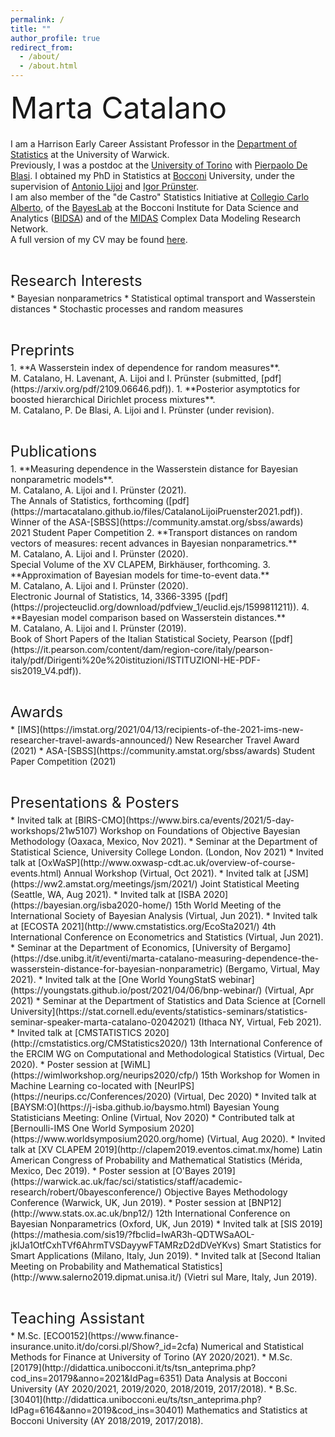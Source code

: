 ```yaml
---
permalink: /
title: ""
author_profile: true
redirect_from: 
  - /about/
  - /about.html
---
```



<p style = "margin-bottom:20px;"><font  size="7" >  Marta Catalano <br> </font> </p>
  
  
I am a Harrison Early Career Assistant Professor in the [Department of Statistics](https://warwick.ac.uk/fac/sci/statistics/) at the University of Warwick. <br> 
Previously, I was a postdoc at the [University of Torino](https://www.esomas.unito.it/do/home.pl)  with [Pierpaolo De Blasi](https://sites.google.com/a/carloalberto.org/pdeblasi/). I  obtained my PhD in Statistics at [Bocconi](https://www.unibocconi.eu/wps/wcm/connect/Bocconi/SitoPubblico_EN/Navigation+Tree/Home/Faculty+and+Research/Departments/Decision+Sciences/) University, under the supervision of [Antonio Lijoi](http://mypage.unibocconi.it/antoniolijoi/) and [Igor Prünster](http://didattica.unibocconi.it/mypage/index.php?IdUte=187032&cognome=PRUENSTER&nome=IGOR&urlBackMy=). <br> 
I am also member of the "de Castro" Statistics Initiative at [Collegio Carlo Alberto](https://www.carloalberto.org/research/statistics-initiative/), of the [BayesLab](https://www.bayeslab.unibocconi.eu/wps/wcm/connect/Cdr/Bayeslab/Home) at the Bocconi Institute for Data Science and Analytics ([BIDSA](https://www.bidsa.unibocconi.eu/wps/wcm/connect/Site/Bidsa/Home)) and of the [MIDAS](https://midas.mat.uc.cl/network/) Complex Data Modeling Research Network.<br> 
A full version of my CV may be found [here](https://martacatalano.github.io/files/MartaCatalano_CV_Sep2021.pdf).

<p style = "margin-bottom:5px;"> <font size="5" > <br>  Research Interests  </font></p>
* Bayesian nonparametrics 
* Statistical optimal transport and Wasserstein distances
* Stochastic processes and random measures


<p style = "margin-bottom:5px;"> <font size="5" > <br> Preprints  </font></p>
1.  **A Wasserstein index of dependence for random measures**. <br>
M. Catalano, H. Lavenant, A. Lijoi and I. Prünster (submitted, [pdf](https://arxiv.org/pdf/2109.06646.pdf)).
1.  **Posterior asymptotics for boosted hierarchical Dirichlet process mixtures**. <br>
M. Catalano, P. De Blasi, A. Lijoi and I. Prünster (under revision).


<p style = "margin-bottom:5px;"> <font size="5" > <br> Publications  </font></p>
1.  **Measuring dependence in the Wasserstein distance for Bayesian nonparametric models**. <br> 
M. Catalano, A. Lijoi and I. Prünster (2021).<br>
The Annals of Statistics, forthcoming ([pdf](https://martacatalano.github.io/files/CatalanoLijoiPruenster2021.pdf)). <br>
Winner of the ASA-[SBSS](https://community.amstat.org/sbss/awards) 2021 Student Paper Competition
2. **Transport distances on random vectors of measures: recent advances in Bayesian nonparametrics.** <br>
M. Catalano, A. Lijoi and I. Prünster (2020). <br>
Special Volume of the XV CLAPEM, Birkhäuser, forthcoming.
3.  **Approximation of Bayesian models for time-to-event data.** <br>
M. Catalano, A. Lijoi and I. Prünster (2020). <br>
Electronic Journal of Statistics, 14, 3366-3395 ([pdf](https://projecteuclid.org/download/pdfview_1/euclid.ejs/1599811211)).
4.  **Bayesian model comparison based on Wasserstein distances.** <br>
M. Catalano, A. Lijoi and I. Prünster (2019). <br>
Book of Short Papers of the Italian Statistical Society, Pearson ([pdf](https://it.pearson.com/content/dam/region-core/italy/pearson-italy/pdf/Dirigenti%20e%20istituzioni/ISTITUZIONI-HE-PDF-sis2019_V4.pdf)).

<p style = "margin-bottom:5px;"> <font size="5" > <br> Awards  </font></p>
* [IMS](https://imstat.org/2021/04/13/recipients-of-the-2021-ims-new-researcher-travel-awards-announced/) New Researcher Travel Award (2021)
* ASA-[SBSS](https://community.amstat.org/sbss/awards) Student Paper Competition (2021)

<p style = "margin-bottom:5px;"> <font size="5" > <br> Presentations & Posters  </font></p>
* Invited talk at [BIRS-CMO](https://www.birs.ca/events/2021/5-day-workshops/21w5107) Workshop on Foundations of Objective Bayesian Methodology (Oaxaca, Mexico, Nov 2021).
* Seminar at the Department of Statistical Science, University College London. (London, Nov 2021)
* Invited talk at [OxWaSP](http://www.oxwasp-cdt.ac.uk/overview-of-course-events.html) Annual Workshop (Virtual, Oct 2021).
* Invited talk at [JSM](https://ww2.amstat.org/meetings/jsm/2021/) Joint Statistical Meeting (Seattle, WA, Aug 2021).
* Invited talk at [ISBA 2020](https://bayesian.org/isba2020-home/) 15th World Meeting of the International Society of Bayesian Analysis (Virtual, Jun 2021).
* Invited talk at [ECOSTA 2021](http://www.cmstatistics.org/EcoSta2021/)  4th International Conference on Econometrics and Statistics (Virtual, Jun 2021).
* Seminar at the Department of Economics, [University of Bergamo](https://dse.unibg.it/it/eventi/marta-catalano-measuring-dependence-the-wasserstein-distance-for-bayesian-nonparametric) (Bergamo, Virtual, May 2021).
* Invited talk at the [One World YoungStatS webinar](https://youngstats.github.io/post/2021/04/06/bnp-webinar/) (Virtual, Apr 2021)
* Seminar at the Department of Statistics and Data Science at [Cornell University](https://stat.cornell.edu/events/statistics-seminars/statistics-seminar-speaker-marta-catalano-02042021) (Ithaca NY, Virtual, Feb 2021).
* Invited talk at [CMSTATISTICS 2020](http://cmstatistics.org/CMStatistics2020/) 13th International Conference of the ERCIM WG on Computational and Methodological Statistics (Virtual, Dec 2020).
* Poster session at [WiML](https://wimlworkshop.org/neurips2020/cfp/) 15th Workshop for Women in Machine Learning co-located with [NeurIPS](https://neurips.cc/Conferences/2020) (Virtual, Dec 2020)
* Invited talk at [BAYSM:O](https://j-isba.github.io/baysmo.html) Bayesian Young Statisticians Meeting: Online (Virtual, Nov 2020)
* Contributed talk at [Bernoulli-IMS One World Symposium 2020](https://www.worldsymposium2020.org/home) (Virtual, Aug 2020).
* Invited talk at [XV CLAPEM 2019](http://clapem2019.eventos.cimat.mx/home) Latin American Congress of Probability and Mathematical Statistics (Mérida, Mexico, Dec 2019).
* Poster session at [O'Bayes 2019](https://warwick.ac.uk/fac/sci/statistics/staff/academic-research/robert/0bayesconference/) Objective Bayes Methodology Conference (Warwick, UK, Jun 2019).
* Poster session at [BNP12](http://www.stats.ox.ac.uk/bnp12/) 12th International Conference on Bayesian Nonparametrics (Oxford, UK, Jun 2019)
* Invited talk at [SIS 2019](https://mathesia.com/sis19/?fbclid=IwAR3h-QDTWSaAOL-jkIJa1OtfCxhTVf6AhrmTVSDayywFTAMRzD2dDVeYKvs) Smart Statistics for Smart Applications (Milano, Italy, Jun 2019).
* Invited talk at [Second Italian Meeting on Probability and Mathematical Statistics](http://www.salerno2019.dipmat.unisa.it/) (Vietri sul Mare, Italy, Jun 2019).

<p style = "margin-bottom:5px;"> <font size="5" margin-bottom = "1em"> <br>  Teaching Assistant  </font></p>
* M.Sc. [ECO0152](https://www.finance-insurance.unito.it/do/corsi.pl/Show?_id=2cfa) Numerical and Statistical Methods for Finance at University of Torino (AY 2020/2021).
* M.Sc. [20179](http://didattica.unibocconi.it/ts/tsn_anteprima.php?cod_ins=20179&anno=2021&IdPag=6351) Data Analysis at Bocconi University (AY 2020/2021, 2019/2020, 2018/2019, 2017/2018).
* B.Sc. [30401](http://didattica.unibocconi.eu/ts/tsn_anteprima.php?IdPag=6164&anno=2019&cod_ins=30401) Mathematics and Statistics at Bocconi University (AY 2018/2019, 2017/2018).


